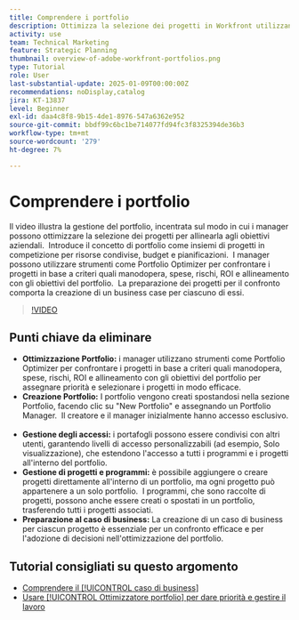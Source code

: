 ```yaml
---
title: Comprendere i portfolio
description: Ottimizza la selezione dei progetti in Workfront utilizzando Portfolio Optimizer, creando portfolio con accesso gestito, organizzando progetti e programmi e preparando casi di business per un processo decisionale informato.
activity: use
team: Technical Marketing
feature: Strategic Planning
thumbnail: overview-of-adobe-workfront-portfolios.png
type: Tutorial
role: User
last-substantial-update: 2025-01-09T00:00:00Z
recommendations: noDisplay,catalog
jira: KT-13837
level: Beginner
exl-id: daa4c8f8-9b15-4de1-8976-547a6362e952
source-git-commit: bbdf99c6bc1be714077fd94fc3f8325394de36b3
workflow-type: tm+mt
source-wordcount: '279'
ht-degree: 7%

---
```


# Comprendere i portfolio

Il video illustra la gestione del portfolio, incentrata sul modo in cui i manager possono ottimizzare la selezione dei progetti per allinearla agli obiettivi aziendali. &#x200B; Introduce il concetto di portfolio come insiemi di progetti in competizione per risorse condivise, budget e pianificazioni. &#x200B; I manager possono utilizzare strumenti come Portfolio Optimizer per confrontare i progetti in base a criteri quali manodopera, spese, rischi, ROI e allineamento con gli obiettivi del portfolio. &#x200B; La preparazione dei progetti per il confronto comporta la creazione di un business case per ciascuno di essi. &#x200B;


>[!VIDEO](https://video.tv.adobe.com/v/3442836/?quality=12&learn=on&enablevpops=1&captions=ita)

## Punti chiave da eliminare

* **Ottimizzazione Portfolio:** i manager utilizzano strumenti come Portfolio Optimizer per confrontare i progetti in base a criteri quali manodopera, spese, rischi, ROI e allineamento con gli obiettivi del portfolio per assegnare priorità e selezionare i progetti in modo efficace.
* **Creazione Portfolio:** I portfolio vengono creati spostandosi nella sezione Portfolio, facendo clic su &quot;New Portfolio&quot; e assegnando un Portfolio Manager. &#x200B; Il creatore e il manager inizialmente hanno accesso esclusivo. &#x200B;
* **Gestione degli accessi:** i portafogli possono essere condivisi con altri utenti, garantendo livelli di accesso personalizzabili (ad esempio, Solo visualizzazione), che estendono l&#39;accesso a tutti i programmi e i progetti all&#39;interno del portfolio. &#x200B;
* **Gestione di progetti e programmi:** è possibile aggiungere o creare progetti direttamente all&#39;interno di un portfolio, ma ogni progetto può appartenere a un solo portfolio. &#x200B; I programmi, che sono raccolte di progetti, possono anche essere creati o spostati in un portfolio, trasferendo tutti i progetti associati. &#x200B;
* **Preparazione al caso di business:** La creazione di un caso di business per ciascun progetto è essenziale per un confronto efficace e per l&#39;adozione di decisioni nell&#39;ottimizzazione del portfolio. &#x200B;


## Tutorial consigliati su questo argomento

* [Comprendere il [!UICONTROL caso di business]](/help/portfolios-and-programs/introduction-to-the-business-case.md)
* [Usare [!UICONTROL Ottimizzatore portfolio] per dare priorità e gestire il lavoro](/help/portfolios-and-programs/prioritize-and-manage-work-with-portfolios.md)

